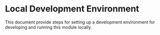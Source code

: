 # Local Development Environment
This document provide steps for setting up a development environment for developing and running this module locally.
